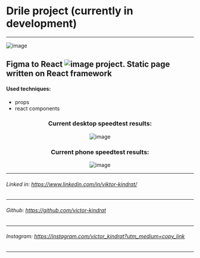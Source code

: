 # Drile project (currently in development)

---

![image](https://user-images.githubusercontent.com/84918090/215870980-e3732874-374a-4b09-aad3-0d8656347b37.png)

## Figma to React ![image](https://user-images.githubusercontent.com/84918090/215870721-9bf4c6f8-d862-4ac7-9294-863f7857059b.png) project. Static page written on React framework

#### Used techniques:
- props
- react components

<div>
  <center>
    <h3>Current desktop speedtest results:</h3> 
    <img src="https://user-images.githubusercontent.com/84918090/215290326-18159b20-5b7f-4954-927a-4ed42f659d66.png" alt="image">
  </center>
  <center>
    <h3>Current phone speedtest results:</h3>
    <img src="https://user-images.githubusercontent.com/84918090/215290385-684bd475-4bb3-479d-8536-373ef0aa5042.png" alt="image">
  </center>

</div>

---

###### Linked in: https://www.linkedin.com/in/viktor-kindrat/
---
###### Github: https://github.com/victor-kindrat
---
###### Instagram: https://instagram.com/victor_kindrat?utm_medium=copy_link
---

